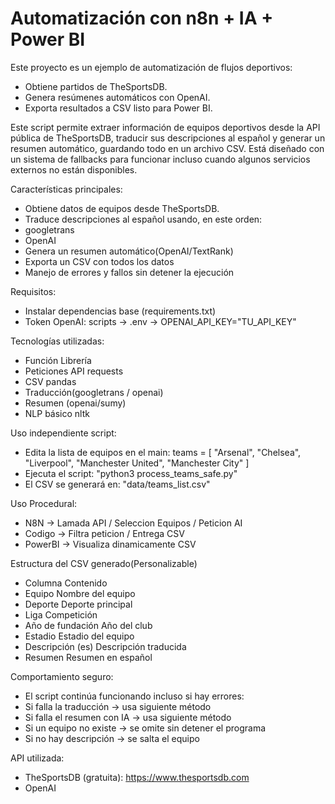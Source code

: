 # Automatización con n8n + IA + Power BI

Este proyecto es un ejemplo de automatización de flujos deportivos:
- Obtiene partidos de TheSportsDB.
- Genera resúmenes automáticos con OpenAI.
- Exporta resultados a CSV listo para Power BI.

Este script permite extraer información de equipos deportivos desde la API pública de TheSportsDB, traducir sus descripciones al español y generar un resumen automático, guardando todo en un archivo CSV. Está diseñado con un sistema de fallbacks para funcionar incluso cuando algunos servicios externos no están disponibles.

Características principales:
- Obtiene datos de equipos desde TheSportsDB.
- Traduce descripciones al español usando, en este orden:
- googletrans 
- OpenAI
- Genera un resumen automático(OpenAI/TextRank)
- Exporta un CSV con todos los datos
- Manejo de errores y fallos sin detener la ejecución

Requisitos:
- Instalar dependencias base (requirements.txt)
- Token OpenAI: scripts -> .env -> OPENAI_API_KEY="TU_API_KEY"

Tecnologías utilizadas:
- Función	Librería
- Peticiones API	requests
- CSV pandas
- Traducción(googletrans / openai)
- Resumen	(openai/sumy)
- NLP básico	nltk

Uso independiente script:
- Edita la lista de equipos en el main:
    teams = [
        "Arsenal", "Chelsea", "Liverpool", "Manchester United", "Manchester City"
    ]
- Ejecuta el script:
    "python3 process_teams_safe.py"
- El CSV se generará en:
    "data/teams_list.csv"

Uso Procedural:
- N8N -> Lamada API / Seleccion Equipos / Peticion AI
- Codigo -> Filtra peticion / Entrega CSV
- PowerBI -> Visualiza dinamicamente CSV

Estructura del CSV generado(Personalizable)
- Columna	Contenido
- Equipo	Nombre del equipo
- Deporte	Deporte principal
- Liga	Competición
- Año de fundación	Año del club
- Estadio	Estadio del equipo
- Descripción (es)	Descripción traducida
- Resumen	Resumen en español

Comportamiento seguro:
- El script continúa funcionando incluso si hay errores:
- Si falla la traducción -> usa siguiente método
- Si falla el resumen con IA -> usa siguiente método
- Si un equipo no existe -> se omite sin detener el programa
- Si no hay descripción  -> se salta el equipo

API utilizada:
- TheSportsDB (gratuita): https://www.thesportsdb.com
- OpenAI